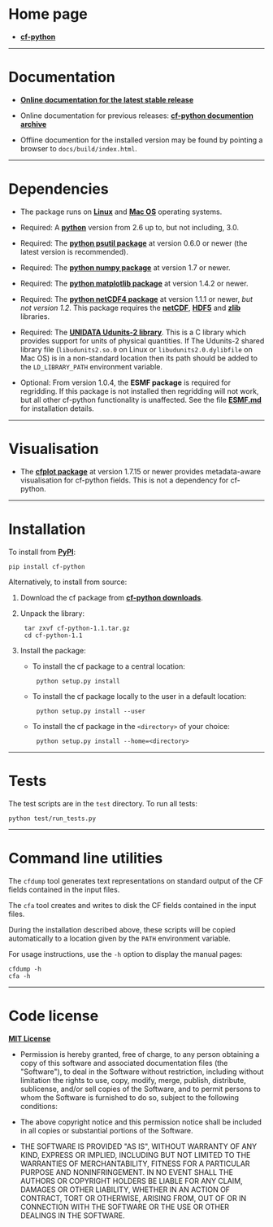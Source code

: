 Home page
=========

* [**cf-python**](http://cfpython.bitbucket.org)

----------------------------------------------------------------------

Documentation
=============

* [**Online documentation for the latest stable
  release**](http://cfpython.bitbucket.org/docs/latest/ "cf-python
  documentation")

* Online documentation for previous releases: [**cf-python documention
  archive**](http://cfpython.bitbucket.org/docs/archive.html)

* Offline documention for the installed version may be found by
  pointing a browser to ``docs/build/index.html``.


----------------------------------------------------------------------

Dependencies
============

* The package runs on [**Linux**](http://en.wikipedia.org/wiki/Linux)
  and [**Mac OS**](http://en.wikipedia.org/wiki/Mac_OS) operating
  systems.

* Required: A [**python**](http://www.python.org) version from 2.6 up
  to, but not including, 3.0.
 
* Required: The [**python psutil
  package**](https://pypi.python.org/pypi/psutil) at version 0.6.0 or
  newer (the latest version is recommended).

* Required: The [**python numpy
  package**](https://pypi.python.org/pypi/numpy) at version 1.7 or
  newer.

* Required: The [**python matplotlib
  package**](https://pypi.python.org/pypi/matplotlib) at version 1.4.2
  or newer.

* Required: The [**python netCDF4
  package**](https://pypi.python.org/pypi/netCDF4) at version 1.1.1 or
  newer, *but not version 1.2*. This package requires the
  [**netCDF**](http://www.unidata.ucar.edu/software/netcdf),
  [**HDF5**](http://www.hdfgroup.org/HDF5) and
  [**zlib**](ftp://ftp.unidata.ucar.edu/pub/netcdf/netcdf-4)
  libraries.

* Required: The [**UNIDATA Udunits-2
  library**](http://www.unidata.ucar.edu/software/udunits). This is a
  C library which provides support for units of physical
  quantities. If The Udunits-2 shared library file
  (``libudunits2.so.0`` on Linux or ``libudunits2.0.dylibfile`` on Mac
  OS) is in a non-standard location then its path should be added to
  the ``LD_LIBRARY_PATH`` environment variable.

* Optional: From version 1.0.4, the **ESMF package** is required for
  regridding. If this package is not installed then regridding will
  not work, but all other cf-python functionality is unaffected. See
  the file [**ESMF.md**](ESMF.md) for installation details.

----------------------------------------------------------------------

Visualisation
=============

* The [**cfplot package**](https://pypi.python.org/pypi/cfplot) at
  version 1.7.15 or newer provides metadata-aware visualisation for
  cf-python fields. This is not a dependency for cf-python.

----------------------------------------------------------------------

Installation
============

To install from [**PyPI**](https://pypi.python.org/pypi/cf-python):

    pip install cf-python

Alternatively, to install from source:

1. Download the cf package from [**cf-python
   downloads**](https://bitbucket.org/cfpython/cf-python/downloads).
  
2. Unpack the library:
  
        tar zxvf cf-python-1.1.tar.gz
        cd cf-python-1.1

3. Install the package:
          
    * To install the cf package to a central location:
       
           python setup.py install
       
    * To install the cf package locally to the user in a default
      location:

           python setup.py install --user
      
    * To install the cf package in the ``<directory>`` of your
      choice:
      
           python setup.py install --home=<directory>

----------------------------------------------------------------------

Tests
=====

The test scripts are in the ``test`` directory. To run all tests:

    python test/run_tests.py


----------------------------------------------------------------------

Command line utilities
======================

The ``cfdump`` tool generates text representations on standard output
of the CF fields contained in the input files. 

The ``cfa`` tool creates and writes to disk the CF fields contained in
the input files.

During the installation described above, these scripts will be copied
automatically to a location given by the ``PATH`` environment
variable.

For usage instructions, use the ``-h`` option to display the manual
pages:

    cfdump -h
    cfa -h

----------------------------------------------------------------------

Code license
============

[**MIT License**](http://opensource.org/licenses/mit-license.php)

  * Permission is hereby granted, free of charge, to any person
    obtaining a copy of this software and associated documentation
    files (the "Software"), to deal in the Software without
    restriction, including without limitation the rights to use, copy,
    modify, merge, publish, distribute, sublicense, and/or sell copies
    of the Software, and to permit persons to whom the Software is
    furnished to do so, subject to the following conditions:

  * The above copyright notice and this permission notice shall be
    included in all copies or substantial portions of the Software.

  * THE SOFTWARE IS PROVIDED "AS IS", WITHOUT WARRANTY OF ANY KIND,
    EXPRESS OR IMPLIED, INCLUDING BUT NOT LIMITED TO THE WARRANTIES OF
    MERCHANTABILITY, FITNESS FOR A PARTICULAR PURPOSE AND
    NONINFRINGEMENT. IN NO EVENT SHALL THE AUTHORS OR COPYRIGHT
    HOLDERS BE LIABLE FOR ANY CLAIM, DAMAGES OR OTHER LIABILITY,
    WHETHER IN AN ACTION OF CONTRACT, TORT OR OTHERWISE, ARISING FROM,
    OUT OF OR IN CONNECTION WITH THE SOFTWARE OR THE USE OR OTHER
    DEALINGS IN THE SOFTWARE.
